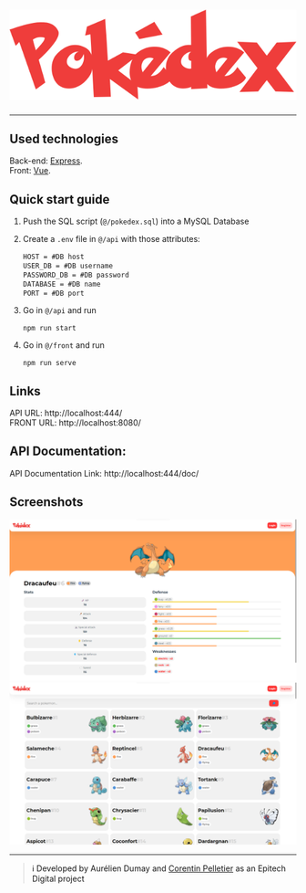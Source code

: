 
# ![screenshot1](/front/src/assets/logo.svg)
***
## Used technologies
Back-end: <a href="https://expressjs.com/" target="_blank" rel="noopener">Express<a/>. <br>
Front: <a href="https://vuejs.org/" target="_blank" rel="noopener">Vue<a/>.
## Quick start guide
1) Push the SQL script (`@/pokedex.sql`) into a MySQL Database <br>
2) Create a `.env` file in `@/api` with those attributes:
    ```dotenv
    HOST = #DB host
    USER_DB = #DB username
    PASSWORD_DB = #DB password
    DATABASE = #DB name
    PORT = #DB port
    ```
3) Go in `@/api` and run
    ```shell
    npm run start
    ```

4) Go in `@/front` and run
    ```shell
    npm run serve
    ```
## Links
API URL: http://localhost:444/ <br>
FRONT URL: http://localhost:8080/
## API Documentation:
API Documentation Link: http://localhost:444/doc/
## Screenshots
![screenshot1](/front/src/assets/screenshot1.png) <br>
![screenshot1](/front/src/assets/screenshot2.png)
***
> ℹ️ Developed by Aurélien Dumay and <a href="https://github.com/CorentinP-dev/" target="_blank" rel="noopener">Corentin Pelletier<a/> as an Epitech Digital project
